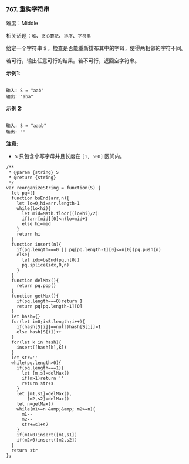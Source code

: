 ### 767. 重构字符串

难度：Middle

相关话题：`堆`、`贪心算法`、`排序`、`字符串`

给定一个字符串 `S` ，检查是否能重新排布其中的字母，使得两相邻的字符不同。



若可行，输出任意可行的结果。若不可行，返回空字符串。



**示例1:** 



```

输入: S = "aab"
输出: "aba"
```


**示例 2:** 



```

输入: S = "aaab"
输出: ""
```


**注意:** 




* `S`  只包含小写字母并且长度在 `[1, 500]` 区间内。




```
/**
 * @param {string} S
 * @return {string}
 */
var reorganizeString = function(S) {
  let pq=[]
  function bsEnd(arr,n){
    let lo=0,hi=arr.length-1
    while(lo<hi){
      let mid=Math.floor((lo+hi)/2)
      if(arr[mid][0]<n)lo=mid+1
      else hi=mid
    }
    return hi
  }
  function insert(n){
    if(pq.length===0 || pq[pq.length-1][0]<=n[0])pq.push(n)
    else{
      let idx=bsEnd(pq,n[0])
      pq.splice(idx,0,n)
    }
  }
  function delMax(){
    return pq.pop()
  }
  function getMax(){
    if(pq.length===0)return 1
    return pq[pq.length-1][0]
  }
  let hash={}
  for(let i=0;i<S.length;i++){
    if(hash[S[i]]==null)hash[S[i]]=1
    else hash[S[i]]++
  }
  for(let k in hash){
    insert([hash[k],k])
  }
  let str=''
  while(pq.length>0){
    if(pq.length===1){
      let [m,s]=delMax()
      if(m>1)return ''
      return str+s
    }
    let [m1,s1]=delMax(),
        [m2,s2]=delMax()
    let n=getMax()
    while(m1>=n &amp;&amp; m2>=n){
      m1--
      m2--
      str+=s1+s2
    }
    if(m1>0)insert([m1,s1])
    if(m2>0)insert([m2,s2])
  }
  return str
};
```

